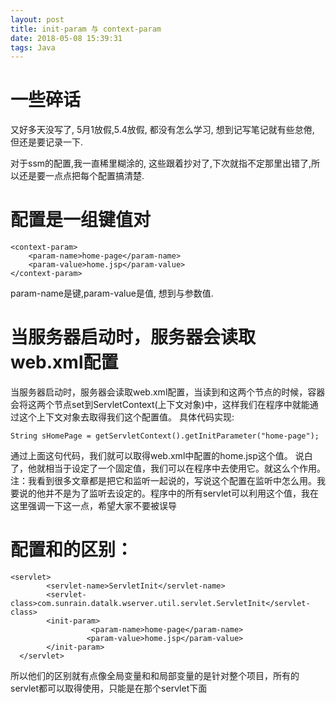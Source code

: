 ```yaml
---
layout: post
title: init-param 与 context-param
date: 2018-05-08 15:39:31
tags: Java
---
```

# 一些碎话
又好多天没写了, 5月1放假,5.4放假, 都没有怎么学习, 想到记写笔记就有些怠倦, 但还是要记录一下.

对于ssm的配置,我一直稀里糊涂的, 这些跟着抄对了,下次就指不定那里出错了,所以还是要一点点把每个配置搞清楚.
# <context-param>配置是一组键值对
```
<context-param>
	<param-name>home-page</param-name>
	<param-value>home.jsp</param-value>
</context-param>
```
param-name是键,param-value是值, 想到与参数值.
# 当服务器启动时，服务器会读取web.xml配置
当服务器启动时，服务器会读取web.xml配置，当读到<listener></listener>和<context-param></context-param>这两个节点的时候，容器会将这两个节点set到ServletContext(上下文对象)中，这样我们在程序中就能通过这个上下文对象去取得我们这个配置值。
具体代码实现:
```
String sHomePage = getServletContext().getInitParameter("home-page");
```
通过上面这句代码，我们就可以取得web.xml中配置的home.jsp这个值。
说白了，他就相当于设定了一个固定值，我们可以在程序中去使用它。就这么个作用。
注：我看到很多文章都是把它和监听一起说的，写说这个配置在监听中怎么用。我要说的他并不是为了监听去设定的。程序中的所有servlet可以利用这个值，我在这里强调一下这一点，希望大家不要被误导
# <context-param>配置和<init-param>的区别：
```
<servlet>
        <servlet-name>ServletInit</servlet-name>
        <servlet-class>com.sunrain.datalk.wserver.util.servlet.ServletInit</servlet-class>
        <init-param>
                  <param-name>home-page</param-name>
                 <param-value>home.jsp</param-value>
        </init-param>
  </servlet>
```
所以他们的区别就有点像全局变量和和局部变量的<context-param>是针对整个项目，所有的servlet都可以取得使用，<init-param>只能是在那个servlet下面





